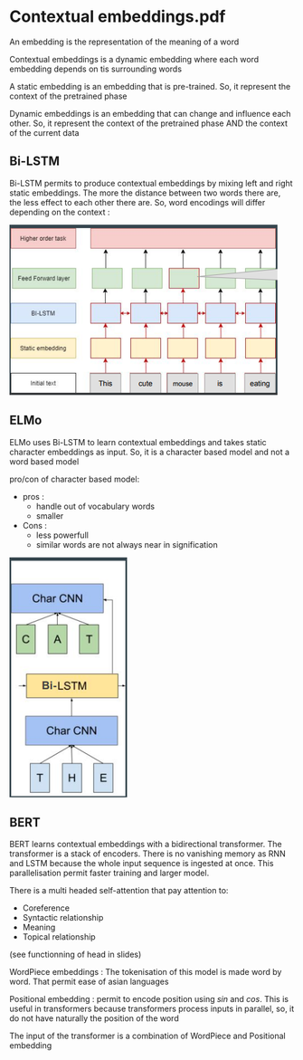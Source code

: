 # Contextual embeddings.pdf

An embedding is the representation of the meaning of a word

Contextual embeddings is a dynamic embedding where each word embedding depends on tis surrounding words

A static embedding is an embedding that is pre-trained. So, it represent the context of the pretrained phase

Dynamic embeddings is an embedding that can change and influence each other. So, it represent the context of the pretrained phase AND the context of the current data

## Bi-LSTM

Bi-LSTM permits to produce contextual embeddings by mixing left and right static embeddings. The more the distance between two words there are, the less effect to each other there are. So, word encodings will differ depending on the context :

![](attachments/Pasted%20image%2020250104114658.png)

## ELMo

ELMo uses Bi-LSTM to learn contextual embeddings and takes static character embeddings as input. So, it is a character based model and not a word based model

pro/con of character based model:
- pros :
	- handle out of vocabulary words
	- smaller
- Cons :
	- less powerfull
	- similar words are not always near in signification


![](attachments/Pasted%20image%2020250104120814.png)

## BERT

BERT learns contextual embeddings with a bidirectional transformer. The transformer is a stack of encoders. There is no vanishing memory as RNN and LSTM because the whole input sequence is ingested at once. This parallelisation permit faster training and larger model.

There is a multi headed self-attention that pay attention to:
- Coreference
- Syntactic relationship
- Meaning
- Topical relationship

(see functionning of head in slides)

WordPiece embeddings : The tokenisation of this model is made word by word. That permit ease of asian languages

Positional embedding : permit to encode position using $sin$ and $cos$. This is useful in transformers because transformers process inputs in parallel, so, it do not have naturally the position of the word

The input of the transformer is a combination of WordPiece and Positional embedding